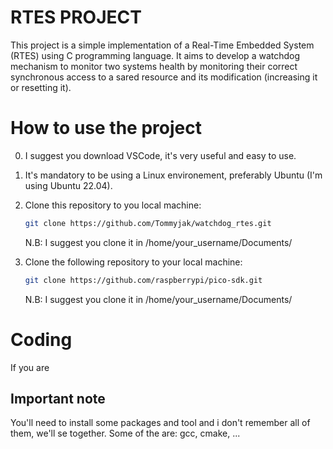# RTES PROJECT
This project is a simple implementation of a Real-Time Embedded System (RTES) using C programming language. It aims to develop a watchdog mechanism to monitor two systems health by monitoring their correct synchronous access to a sared resource and its modification (increasing it or resetting it).

# How to use the project
0. I suggest you download VSCode, it's very useful and easy to use.
1. It's mandatory to be using a Linux environement, preferably Ubuntu (I'm using Ubuntu 22.04).
2. Clone this repository to you local machine:
   ```bash
   git clone https://github.com/Tommyjak/watchdog_rtes.git
   ```

   N.B: I suggest you clone it in /home/your_username/Documents/

3. Clone the following repository to your local machine:
   ```bash
   git clone https://github.com/raspberrypi/pico-sdk.git
    ```

   N.B: I suggest you clone it in /home/your_username/Documents/

# Coding
If you are 

## Important note
You'll need to install some packages and tool and i don't remember all of them, we'll se together.
Some of the are: gcc, cmake, ...